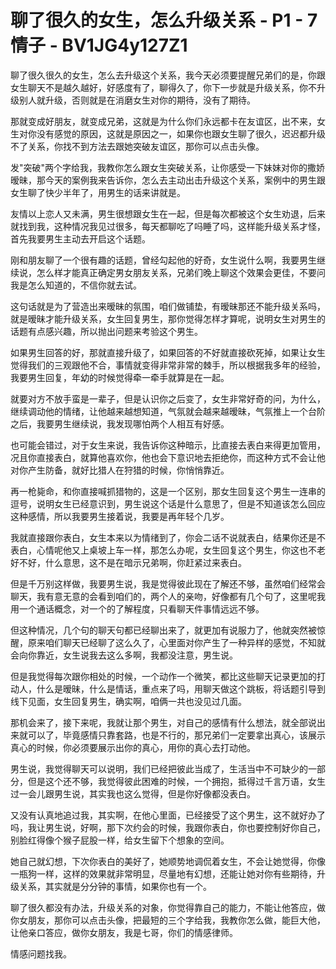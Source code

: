 # 聊了很久的女生，怎么升级关系 - P1 - 7情子 - BV1JG4y127Z1

聊了很久很久的女生，怎么去升级这个关系，我今天必须要提醒兄弟们的是，你跟女生聊天不是越久越好，好感度有了，聊得久了，你下一步就是升级关系，你不升级别人就升级，否则就是在消磨女生对你的期待，没有了期待。

那就变成好朋友，就变成兄弟，这就是为什么你们永远都卡在友谊区，出不来，女生对你没有感觉的原因，这就是原因之一，如果你也跟女生聊了很久，迟迟都升级不了关系，你找不到方法去跟她突破友谊区，那你可以点击头像。

发"突破"两个字给我，我教你怎么跟女生突破关系，让你感受一下妹妹对你的撒娇暧昧，那今天的案例我来告诉你，怎么去主动出击升级这个关系，案例中的男生跟女生聊了快少半年了，用男生的话来讲就是。

友情以上恋人又未满，男生很想跟女生在一起，但是每次都被这个女生劝退，后来就找到我，这种情况我见过很多，每天都聊吃了吗睡了吗，这样能升级关系才怪，首先我要男生主动去开启这个话题。

刚和朋友聊了一个很有趣的话题，曾经勾起他的好奇，女生说什么啊，我要男生继续说，怎么样才能真正确定男女朋友关系，兄弟们晚上聊这个效果会更佳，不要问我是怎么知道的，不信你就去试。

这句话就是为了营造出来暧昧的氛围，咱们做铺垫，有暧昧那还不能升级关系吗，就是暧昧才能升级关系，女生回复男生，那你觉得怎样才算呢，说明女生对男生的话题有点感兴趣，所以抛出问题来考验这个男生。

如果男生回答的好，那就直接升级了，如果回答的不好就直接砍死掉，如果让女生觉得我们的三观跟他不合，事情就变得非常非常的棘手，所以根据我多年的经验，我要男生回复，年幼的时候觉得牵一牵手就算是在一起。

就要对方不放手蛮是一辈子，但是认识你之后变了，女生非常好奇的问，为什么，继续调动他的情绪，让他越来越想知道，气氛就会越来越暧昧，气氛推上一个台阶之后，我要男生继续说，我发现哪怕两个人相互有好感。

也可能会错过，对于女生来说，我告诉你这种暗示，比直接去表白来得更加管用，况且你直接表白，就算他喜欢你，他也会下意识地去拒绝你，而这种方式不会让他对你产生防备，就好比猎人在狩猎的时候，你悄悄靠近。

再一枪毙命，和你直接喊抓猎物的，这是一个区别，那女生回复这个男生一连串的逗号，说明女生已经意识到，男生说这个话是什么意思了，但是不知道该怎么回应这种感情，所以我要男生接着说，我要是再年轻个几岁。

我就直接跟你表白，女生本来以为情绪到了，你会二话不说就表白，结果你还是不表白，心情呢他又上桌坡上车一样，那怎么办呢，女生回复这个男生，你这也不老好不好，什么意思，这不是在暗示兄弟啊，你赶紧过来表白。

但是千万别这样做，我要男生说，我是觉得彼此现在了解还不够，虽然咱们经常会聊天，我有意无意的会看到咱们的，两个人的亲吻，好像都有几个句了，这里呢我用一个通话概念，对一个的了解程度，只看聊天件事情远远不够。

但这种情况，几个句的聊天句都已经聊出来了，就更加有说服力了，他就突然被惊醒，原来咱们聊天已经聊了这么久了，心里面对你产生了一种异样的感觉，不知就会向你靠近，女生说我去这么多啊，我都没注意，男生说。

但是我觉得每次跟你相处的时候，一个动作一个微笑，都比这些聊天记录更加的打动人，什么是暧昧，什么是情话，重点来了吗，用聊天做这个跳板，将话题引导到线下见面，女生回复男生，确实啊，咱俩一共也没见过几面。

那机会来了，接下来呢，我就让那个男生，对自己的感情有什么想法，就全部说出来就可以了，毕竟感情只靠套路，也是不行的，那兄弟们一定要拿出真心，该展示真心的时候，你必须要展示出你的真心，用你的真心去打动他。

男生说，我觉得聊天可以说明，我们已经把彼此当成了，生活当中不可缺少的一部分，但是这个还不够，我觉得彼此困难的时候，一个拥抱，抵得过千言万语，女生过一会儿跟男生说，其实我也这么觉得，但是你好像都没表白。

又没有认真地追过我，其实啊，在他心里面，已经接受了这个男生，这不就好办了吗，我让男生说，好啊，那下次约会的时候，我跟你表白，你也要控制好你自己，别脸红得像个猴子屁股一样，给女生留下个想象的空间。

她自己就幻想，下次你表白的美好了，她顺势地调侃着女生，不会让她觉得，你像一瓶狗一样，这样的效果就非常明显，尽量地有幻想，还能让她对你有些期待，升级关系，其实就是分分钟的事情，如果你也有一个。

聊了很久都没有办法，升级关系的对象，你觉得靠自己的能力，不能让他答应，做你女朋友，那你可以点击头像，把最短的三个字给我，我教你怎么做，能巨大他，让他亲口答应，做你女朋友，我是七哥，你们的情感律师。

情感问题找我。